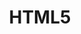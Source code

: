 ---
github: h5bp/html5-boilerplate
guide: https://www.w3.org/html/logo/
logohandle: w3_html5
sort: html5
supertinyicon: html5
title: HTML5
website: https://www.w3.org/TR/html/
wikipedia: https://en.wikipedia.org/wiki/HTML5
---